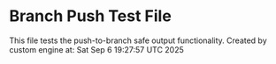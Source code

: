 # Branch Push Test File
This file tests the push-to-branch safe output functionality.
Created by custom engine at: Sat Sep  6 19:27:57 UTC 2025
